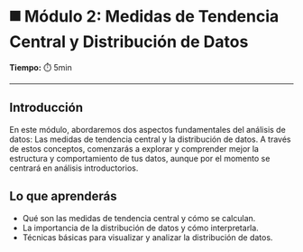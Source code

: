 # ◼️ Módulo 2: Medidas de Tendencia Central y Distribución de Datos

**Tiempo:** ⏱️️ 5min

---

## Introducción

En este módulo, abordaremos dos aspectos fundamentales del análisis de datos: Las medidas de tendencia central y la distribución de datos. A través de estos conceptos, comenzarás a explorar y comprender mejor la estructura y comportamiento de tus datos, aunque por el momento se centrará en análisis introductorios.

## Lo que aprenderás

* Qué son las medidas de tendencia central y cómo se calculan.
* La importancia de la distribución de datos y cómo interpretarla.
* Técnicas básicas para visualizar y analizar la distribución de datos.
